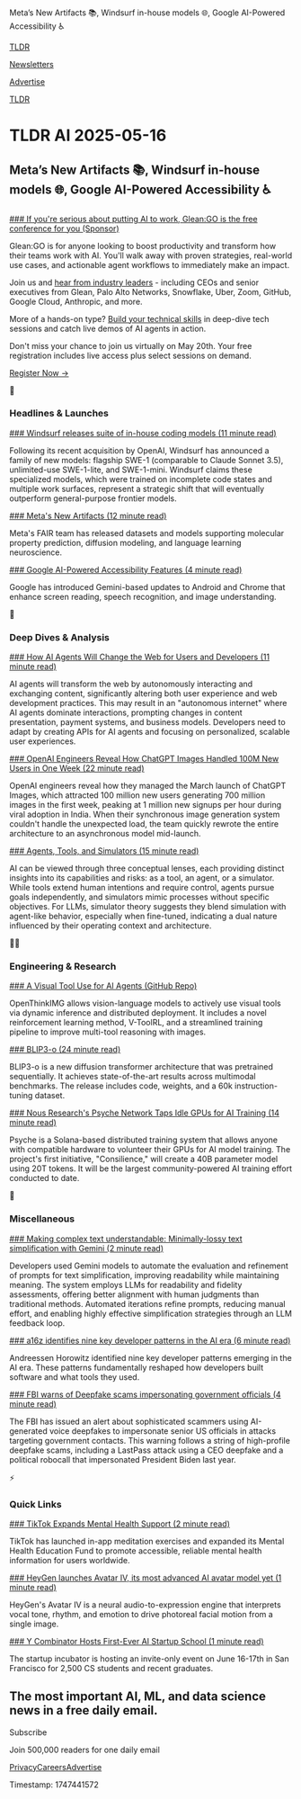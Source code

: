 Meta’s New Artifacts 📚, Windsurf in-house models 🌐, Google AI-Powered Accessibility ♿

[TLDR](/)

[Newsletters](/newsletters)

[Advertise](https://advertise.tldr.tech/)

[TLDR](/)

# TLDR AI 2025-05-16

## Meta’s New Artifacts 📚, Windsurf in-house models 🌐, Google AI-Powered Accessibility ♿

### 

[### If you're serious about putting AI to work, Glean:GO is the free conference for you (Sponsor)](https://www.glean.com/events/glean-go-2025?utm_source=3rd-party&amp;utm_medium=email&amp;utm_campaign=glean-go-2025&amp;utm_partner=tldr-ai)

Glean:GO is for anyone looking to boost productivity and transform how their teams work with AI. You'll walk away with proven strategies, real-world use cases, and actionable agent workflows to immediately make an impact.

Join us and [hear from industry leaders](https://www.glean.com/events/glean-go-2025?utm_source=3rd-party&utm_medium=email&utm_campaign=glean-go-2025&utm_partner=tldr-ai) - including CEOs and senior executives from Glean, Palo Alto Networks, Snowflake, Uber, Zoom, GitHub, Google Cloud, Anthropic, and more.

More of a hands-on type? [Build your technical skills](https://www.glean.com/events/glean-go-2025?utm_source=3rd-party&utm_medium=email&utm_campaign=glean-go-2025&utm_partner=tldr-ai) in deep-dive tech sessions and catch live demos of AI agents in action.

Don't miss your chance to join us virtually on May 20th. Your free registration includes live access plus select sessions on demand.

[Register Now →](https://www.glean.com/events/glean-go-2025?utm_source=3rd-party&utm_medium=email&utm_campaign=glean-go-2025&utm_partner=tldr-ai)

🚀

### Headlines & Launches

[### Windsurf releases suite of in-house coding models (11 minute read)](https://windsurf.com/blog/windsurf-wave-9-swe-1?utm_source=tldrai)

Following its recent acquisition by OpenAI, Windsurf has announced a family of new models: flagship SWE-1 (comparable to Claude Sonnet 3.5), unlimited-use SWE-1-lite, and SWE-1-mini. Windsurf claims these specialized models, which were trained on incomplete code states and multiple work surfaces, represent a strategic shift that will eventually outperform general-purpose frontier models.

[### Meta's New Artifacts (12 minute read)](https://ai.meta.com/blog/meta-fair-science-new-open-source-releases/?utm_source=tldrai)

Meta's FAIR team has released datasets and models supporting molecular property prediction, diffusion modeling, and language learning neuroscience.

[### Google AI-Powered Accessibility Features (4 minute read)](https://blog.google/outreach-initiatives/accessibility/android-gemini-ai-gaad-2025/?utm_source=tldrai)

Google has introduced Gemini-based updates to Android and Chrome that enhance screen reading, speech recognition, and image understanding.

🧠

### Deep Dives & Analysis

[### How AI Agents Will Change the Web for Users and Developers (11 minute read)](https://thenewstack.io/how-ai-agents-will-change-the-web-for-users-and-developers/?utm_source=tldrai)

AI agents will transform the web by autonomously interacting and exchanging content, significantly altering both user experience and web development practices. This may result in an "autonomous internet" where AI agents dominate interactions, prompting changes in content presentation, payment systems, and business models. Developers need to adapt by creating APIs for AI agents and focusing on personalized, scalable user experiences.

[### OpenAI Engineers Reveal How ChatGPT Images Handled 100M New Users in One Week (22 minute read)](https://newsletter.pragmaticengineer.com/p/chatgpt-images?utm_source=tldrai)

OpenAI engineers reveal how they managed the March launch of ChatGPT Images, which attracted 100 million new users generating 700 million images in the first week, peaking at 1 million new signups per hour during viral adoption in India. When their synchronous image generation system couldn't handle the unexpected load, the team quickly rewrote the entire architecture to an asynchronous model mid-launch.

[### Agents, Tools, and Simulators (15 minute read)](https://www.lesswrong.com/posts/ddK7CMEC3XzSmLS4G/agents-tools-and-simulators?utm_source=tldrai)

AI can be viewed through three conceptual lenses, each providing distinct insights into its capabilities and risks: as a tool, an agent, or a simulator. While tools extend human intentions and require control, agents pursue goals independently, and simulators mimic processes without specific objectives. For LLMs, simulator theory suggests they blend simulation with agent-like behavior, especially when fine-tuned, indicating a dual nature influenced by their operating context and architecture.

👨‍💻

### Engineering & Research

[### A Visual Tool Use for AI Agents (GitHub Repo)](https://github.com/zhaochen0110/OpenThinkIMG?utm_source=tldrai)

OpenThinkIMG allows vision-language models to actively use visual tools via dynamic inference and distributed deployment. It includes a novel reinforcement learning method, V-ToolRL, and a streamlined training pipeline to improve multi-tool reasoning with images.

[### BLIP3-o (24 minute read)](https://arxiv.org/abs/2505.09568v1?utm_source=tldrai)

BLIP3-o is a new diffusion transformer architecture that was pretrained sequentially. It achieves state-of-the-art results across multimodal benchmarks. The release includes code, weights, and a 60k instruction-tuning dataset.

[### Nous Research's Psyche Network Taps Idle GPUs for AI Training (14 minute read)](https://nousresearch.com/nous-psyche/?utm_source=tldrai)

Psyche is a Solana-based distributed training system that allows anyone with compatible hardware to volunteer their GPUs for AI model training. The project's first initiative, "Consilience," will create a 40B parameter model using 20T tokens. It will be the largest community-powered AI training effort conducted to date.

🎁

### Miscellaneous

[### Making complex text understandable: Minimally-lossy text simplification with Gemini (2 minute read)](https://research.google/blog/making-complex-text-understandable-minimally-lossy-text-simplification-with-gemini/?utm_source=tldrai)

Developers used Gemini models to automate the evaluation and refinement of prompts for text simplification, improving readability while maintaining meaning. The system employs LLMs for readability and fidelity assessments, offering better alignment with human judgments than traditional methods. Automated iterations refine prompts, reducing manual effort, and enabling highly effective simplification strategies through an LLM feedback loop.

[### a16z identifies nine key developer patterns in the AI era (6 minute read)](https://a16z.com/nine-emerging-developer-patterns-for-the-ai-era?utm_source=tldrai)

Andreessen Horowitz identified nine key developer patterns emerging in the AI era. These patterns fundamentally reshaped how developers built software and what tools they used.

[### FBI warns of Deepfake scams impersonating government officials (4 minute read)](https://arstechnica.com/security/2025/05/fbi-warns-of-ongoing-scam-that-uses-deepfake-audio-to-impersonate-government-officials/?utm_source=tldrai)

The FBI has issued an alert about sophisticated scammers using AI-generated voice deepfakes to impersonate senior US officials in attacks targeting government contacts. This warning follows a string of high-profile deepfake scams, including a LastPass attack using a CEO deepfake and a political robocall that impersonated President Biden last year.

⚡️

### Quick Links

[### TikTok Expands Mental Health Support (2 minute read)](https://newsroom.tiktok.com/en-us/tiktok-expanding-mental-health-education-fund-and-wellbeing-features?utm_source=tldrai)

TikTok has launched in-app meditation exercises and expanded its Mental Health Education Fund to promote accessible, reliable mental health information for users worldwide.

[### HeyGen launches Avatar IV, its most advanced AI avatar model yet (1 minute read)](https://threadreaderapp.com/thread/1919765489775231401.html?utm_source=tldrai)

HeyGen's Avatar IV is a neural audio-to-expression engine that interprets vocal tone, rhythm, and emotion to drive photoreal facial motion from a single image.

[### Y Combinator Hosts First-Ever AI Startup School (1 minute read)](https://events.ycombinator.com/ai-sus?utm_source=tldrai)

The startup incubator is hosting an invite-only event on June 16-17th in San Francisco for 2,500 CS students and recent graduates.

## The most important AI, ML, and data science news in a free daily email.

Subscribe

Join 500,000 readers for one daily email

[Privacy](/privacy)[Careers](https://jobs.ashbyhq.com/tldr.tech)[Advertise](/ai/advertise)

Timestamp: 1747441572